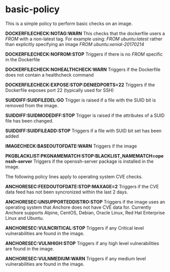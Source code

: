 # basic-policy
This is a simple policy to perform basic checks on an image.

**DOCKERFILECHECK:NOTAG:WARN**
This checks that the dockerfile users a *FROM* with a non-latest tag.
For example using:
*FROM ubuntu:latest*
rather than explicitly specifying an image
*FROM ubuntu:xenial-20170214*

**DOCKERFILECHECK:NOFROM:STOP**
Triggers if there is no *FROM* specific in the Dockerfile

**DOCKERFILECHECK:NOHEALTHCHECK:WARN**
Triggers if the Dockerfile does not contain a healthcheck command

**DOCKERFILECHECK:EXPOSE:STOP:DENIEDPORTS=22**
Triggers if the Dockerfile exposes port 22 (typically used for SSH)

**SUIDDIFF:SUIDFILEDEL:GO**
Trigger is raised if a file with the SUID bit is removed from the image.

**SUIDDIFF:SUIDMODEDIFF:STOP**
Trigger is raised if the attributes of a SUID file has been changed.

**SUIDDIFF:SUIDFILEADD:STOP**
Triggers if a file with SUID bit set has been added

**IMAGECHECK:BASEOUTOFDATE:WARN**
Triggers if the image 



**PKGBLACKLIST:PKGNAMEMATCH:STOP:BLACKLIST_NAMEMATCH=openssh-server**
Triggers if the openssh-server package is installed in the image.


The following policy lines apply to operating system CVE checks.

**ANCHORESEC:FEEDOUTOFDATE:STOP:MAXAGE=2**
Triggers if the CVE data feed has not been syncronized within the last 2 days.

**ANCHORESEC:UNSUPPORTEDDISTRO:STOP**
Triggers if the image uses an operating system that Anchore does not have CVE data for.
Currently Anchore supports Alpine, CentOS, Debian, Oracle Linux, Red Hat Enterprise Linux and Ubuntu.

**ANCHORESEC:VULNCRITICAL:STOP**
Triggers if any Critical level vulnerabilities are found in the image.

**ANCHORESEC:VULNHIGH:STOP**
Triggers if any high level vulnerabilities are found in the image.

**ANCHORESEC:VULNMEDIUM:WARN**
Triggers if any medium level vulnerabilities are found in the image.

